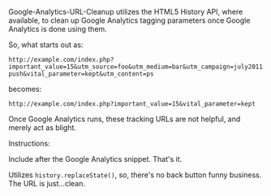 Google-Analytics-URL-Cleanup utilizes the HTML5 History API, where available, to clean up Google Analytics tagging parameters once Google Analytics is done using them.

So, what starts out as:

`http://example.com/index.php?important_value=15&utm_source=foo&utm_medium=bar&utm_campaign=july2011push&vital_parameter=kept&utm_content=ps`

becomes:

`http://example.com/index.php?important_value=15&vital_parameter=kept`

Once Google Analytics runs, these tracking URLs are not helpful, and merely act as blight.

Instructions:

Include after the Google Analytics snippet. That's it. 

Utilizes `history.replaceState()`, so, there's no back button funny business. The URL is just...clean. 